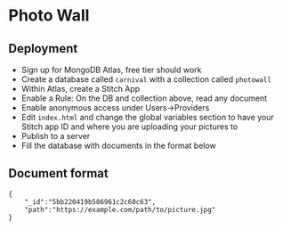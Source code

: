 # Photo Wall

## Deployment
* Sign up for MongoDB Atlas, free tier should work
* Create a database called `carnival` with a collection called `photowall`
* Within Atlas, create a Stitch App
* Enable a Rule: On the DB and collection above, read any document
* Enable anonymous access under Users->Providers
* Edit `index.html` and change the global variables section to have your Stitch app ID and where you are uploading your pictures to
* Publish to a server
* Fill the database with documents in the format below

## Document format
```
{
    "_id":"5bb220419b586961c2c60c63",
    "path":"https://example.com/path/to/picture.jpg"
}
```